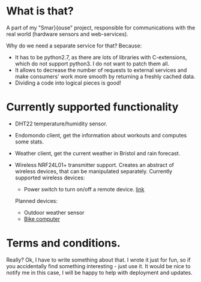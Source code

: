 # What is that?

A part of my "Smar}{ouse" project, responsible for communications with 
the real world (hardware sensors and web-services).

Why do we need a separate service for that? Because:

* It has to be python2.7, as there are lots of libraries with C-extensions,
  which do not support python3. I do not want to patch them all.
* It allows to decrease the number of requests to external
  services and make consumers' work more smooth by returning a freshly cached data.
* Dividing a code into logical pieces is good!

# Currently supported functionality

* DHT22 temperature/humidity sensor.
* Endomondo client, get the information about workouts and computes some stats.
* Weather client, get the current weather in Bristol and rain forecast.
* Wireless NRF24L01+ transmitter support. Creates an abstract of wireless devices, 
that can be manipulated separately. 
  Currently supported wireless devices:  
  * Power switch to turn on/off a remote device. [link](https://github.com/Flid/wireless_devices/tree/master/PowerControl)
   
   Planned devices:  
  * Outdoor weather sensor
  * [Bike computer](https://github.com/Flid/wireless_devices/tree/master/BikeComputer)
  

# Terms and conditions.

Really? Ok, I have to write something about that. I wrote it just for fun, so if 
you accidentally find something interesting - just use it. It would be nice to notify 
me in this case, I will be happy to help with deployment and updates.
